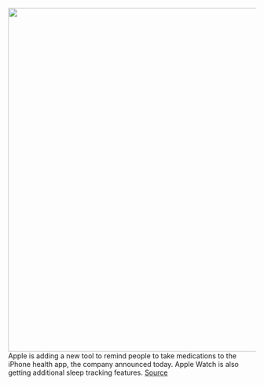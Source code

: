 <img src='https://cdn.vox-cdn.com/thumbor/s30zQi0mGTAQ6hr5vaguWEhI5sA=/0x0:2560x1440/1200x800/filters:focal(1076x516:1484x924)/cdn.vox-cdn.com/uploads/chorus_image/image/70948600/wwdc_2022_1245_10_33_53.0.jpg' width='700px' /><br/>
Apple is adding a new tool to remind people to take medications to the iPhone health app, the company announced today. Apple Watch is also getting additional sleep tracking features.
<a href='https://www.theverge.com/2022/6/6/23144267/apple-watch-health-app-sleep-medications-wwdc'> Source <a/>